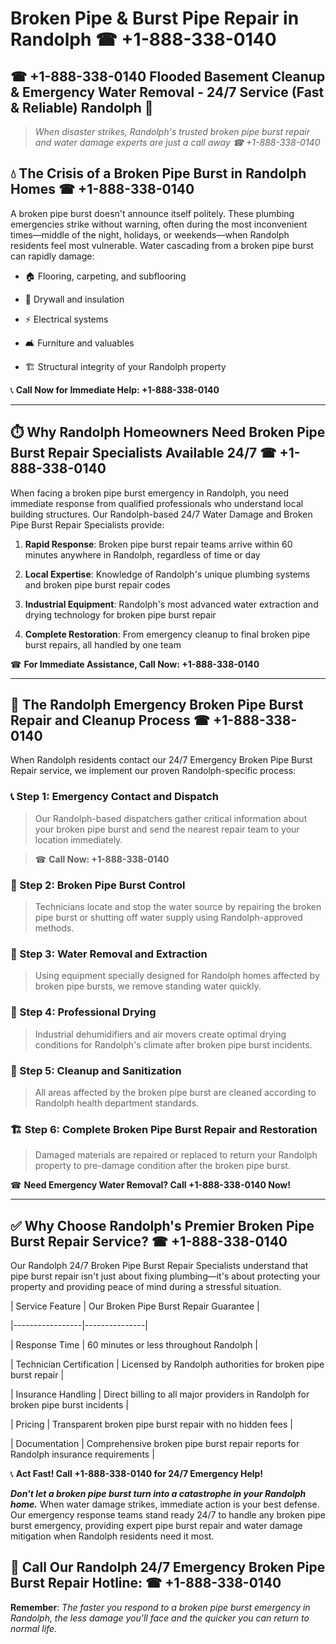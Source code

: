 # Broken Pipe & Burst Pipe Repair in Randolph ☎ +1-888-338-0140  
## ☎ +1-888-338-0140 Flooded Basement Cleanup & Emergency Water Removal - 24/7 Service (Fast & Reliable) Randolph 🚨  

> *When disaster strikes, Randolph's trusted broken pipe burst repair and water damage experts are just a call away ☎ +1-888-338-0140*  

## 💧 The Crisis of a Broken Pipe Burst in Randolph Homes ☎ +1-888-338-0140  

A broken pipe burst doesn't announce itself politely. These plumbing emergencies strike without warning, often during the most inconvenient times—middle of the night, holidays, or weekends—when Randolph residents feel most vulnerable. Water cascading from a broken pipe burst can rapidly damage:  

* 🏠 Flooring, carpeting, and subflooring  
* 🧱 Drywall and insulation  
* ⚡ Electrical systems  
* 🛋️ Furniture and valuables  
* 🏗️ Structural integrity of your Randolph property  

📞 **Call Now for Immediate Help: +1-888-338-0140**  

---  

## ⏱️ Why Randolph Homeowners Need Broken Pipe Burst Repair Specialists Available 24/7 ☎ +1-888-338-0140  

When facing a broken pipe burst emergency in Randolph, you need immediate response from qualified professionals who understand local building structures. Our Randolph-based 24/7 Water Damage and Broken Pipe Burst Repair Specialists provide:  

1. **Rapid Response**: Broken pipe burst repair teams arrive within 60 minutes anywhere in Randolph, regardless of time or day  
2. **Local Expertise**: Knowledge of Randolph's unique plumbing systems and broken pipe burst repair codes  
3. **Industrial Equipment**: Randolph's most advanced water extraction and drying technology for broken pipe burst repair  
4. **Complete Restoration**: From emergency cleanup to final broken pipe burst repairs, all handled by one team  

☎ **For Immediate Assistance, Call Now: +1-888-338-0140**  

---  

## 🔧 The Randolph Emergency Broken Pipe Burst Repair and Cleanup Process ☎ +1-888-338-0140  

When Randolph residents contact our 24/7 Emergency Broken Pipe Burst Repair service, we implement our proven Randolph-specific process:  

### 📞 Step 1: Emergency Contact and Dispatch  
> Our Randolph-based dispatchers gather critical information about your broken pipe burst and send the nearest repair team to your location immediately.  
> ☎ **Call Now: +1-888-338-0140**  

### 🚿 Step 2: Broken Pipe Burst Control  
> Technicians locate and stop the water source by repairing the broken pipe burst or shutting off water supply using Randolph-approved methods.  

### 🌊 Step 3: Water Removal and Extraction  
> Using equipment specially designed for Randolph homes affected by broken pipe bursts, we remove standing water quickly.  

### 💨 Step 4: Professional Drying  
> Industrial dehumidifiers and air movers create optimal drying conditions for Randolph's climate after broken pipe burst incidents.  

### 🧼 Step 5: Cleanup and Sanitization  
> All areas affected by the broken pipe burst are cleaned according to Randolph health department standards.  

### 🏗️ Step 6: Complete Broken Pipe Burst Repair and Restoration  
> Damaged materials are repaired or replaced to return your Randolph property to pre-damage condition after the broken pipe burst.  

☎ **Need Emergency Water Removal? Call +1-888-338-0140 Now!**  

---  

## ✅ Why Choose Randolph's Premier Broken Pipe Burst Repair Service? ☎ +1-888-338-0140  

Our Randolph 24/7 Broken Pipe Burst Repair Specialists understand that pipe burst repair isn't just about fixing plumbing—it's about protecting your property and providing peace of mind during a stressful situation.  

| Service Feature | Our Broken Pipe Burst Repair Guarantee |  
|-----------------|---------------|  
| Response Time | 60 minutes or less throughout Randolph |  
| Technician Certification | Licensed by Randolph authorities for broken pipe burst repair |  
| Insurance Handling | Direct billing to all major providers in Randolph for broken pipe burst incidents |  
| Pricing | Transparent broken pipe burst repair with no hidden fees |  
| Documentation | Comprehensive broken pipe burst repair reports for Randolph insurance requirements |  

📞 **Act Fast! Call +1-888-338-0140 for 24/7 Emergency Help!**  

***Don't let a broken pipe burst turn into a catastrophe in your Randolph home.*** When water damage strikes, immediate action is your best defense. Our emergency response teams stand ready 24/7 to handle any broken pipe burst emergency, providing expert pipe burst repair and water damage mitigation when Randolph residents need it most.  

## 📱 Call Our Randolph 24/7 Emergency Broken Pipe Burst Repair Hotline: ☎ +1-888-338-0140  

**Remember**: *The faster you respond to a broken pipe burst emergency in Randolph, the less damage you'll face and the quicker you can return to normal life.*